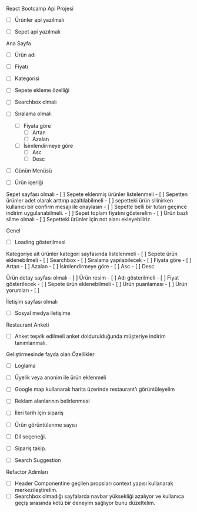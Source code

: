React Bootcamp Api Projesi

- [ ] Ürünler api yazılmalı
- [ ] Sepet api yazılmalı


Ana Sayfa

- [ ] Ürün adı
- [ ] Fiyatı
- [ ] Kategorisi
- [ ] Sepete ekleme özelliği
- [ ] Searchbox olmalı
- [ ] Sıralama olmalı
    - [ ] Fiyata göre
        - [ ] Artan
        - [ ] Azalan
    - [ ] İsimlendirmeye göre 
        - [ ] Asc
        - [ ] Desc
- [ ] Günün Menüsü
- [ ] Ürün içeriği


Sepet sayfası olmalı
    - [ ] Sepete eklenmiş ürünler listelenmeli
    - [ ] Sepetten ürünler adet olarak arttırıp azaltılabilmeli
    - [ ] sepetteki ürün silinirken kullanıcı bir confirm mesajı ile onaylasın
    - [ ] Sepette belli bir tutarı geçince indirim uygulanabilmeli.
    - [ ] Sepet toplam fiyatını gösterelim
    - [ ] Ürün bazlı silme olmalı
    - [ ] Sepetteki ürünler için not alanı ekleyebiliriz.

Genel
- [ ] Loading gösterilmesi


Kategoriye ait ürünler kategori sayfasında listelenmeli
    - [ ] Sepete ürün eklenebilmeli
    - [ ] Searchbox
    - [ ] Sıralama yapılabilecek
        - [ ] Fiyata göre
            - [ ] Artan
            - [ ] Azalan
        - [ ] İsimlendirmeye göre 
            - [ ] Asc
            - [ ] Desc


Ürün detay sayfası olmalı
    - [ ] Ürün resim
    - [ ] Adı gösterilmeli
    - [ ] Fiyat gösterilecek
    - [ ] Sepete ürün eklenebilmeli
    - [ ] Ürün puanlaması
    - [ ] Ürün yorumları
    - [ ] 

İletişim sayfası olmalı
- [ ] Sosyal medya iletişime

Restaurant Anketi
- [ ] Anket teşvik edilmeli anket doldurulduğunda müşteriye indirim tanımlanmalı.

Geliştirmesinde fayda olan Özellikler
- [ ] Loglama
- [ ] Üyelik veya anonim ile ürün eklenmeli
- [ ] Google map kullanarak harita üzerinde restaurant’ı görüntüleyelim
- [ ] Reklam alanlarının belirlenmesi 
- [ ] İleri tarih için sipariş
- [ ] Ürün görüntülenme sayısı
- [ ] Dil seçeneği.
- [ ] Sipariş takip.
- [ ] Search Suggestion



Refactor Adımları
- [ ] Header Componentine geçilen propsları context yapısı kullanarak merkezileştirelim.
- [ ] Searchbox olmadığı sayfalarda navbar yüksekliği azalıyor ve kullanıca geçiş sırasında kötü bir deneyim sağlıyor bunu düzeltelim.